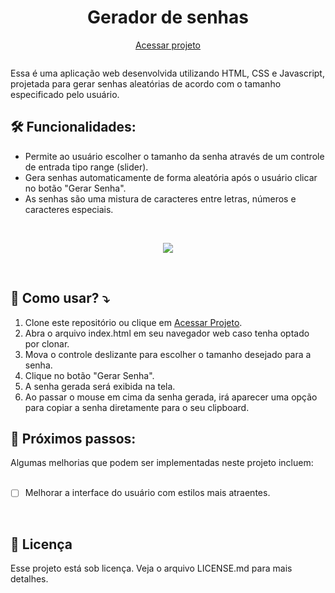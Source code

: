 <h1 align="center">Gerador de senhas</h1>
<p align="center"><a href="https://euclaudiofilho.github.io/gerador-de-senhas/" target="_blank">Acessar projeto</a></p>
<p align="center">
  <img src="https://img.shields.io/github/languages/count/euClaudioFilho/gerador-de-senhas?style=for-the-badge" alt="">
</p>

<p>Essa é uma aplicação web desenvolvida utilizando HTML, CSS e Javascript, projetada para gerar senhas aleatórias de acordo com o tamanho especificado pelo usuário.</p>

<h2>🛠 Funcionalidades:</h2>
<ul>
  <li>Permite ao usuário escolher o tamanho da senha através de um controle de entrada tipo range (slider). </li>
  <li>Gera senhas automaticamente de forma aleatória após o usuário clicar no botão "Gerar Senha".</li>
  <li>As senhas são uma mistura de caracteres entre letras, números e caracteres especiais.</li>
</ul>
<br>
<p align="center">
  <img src="https://media.discordapp.net/attachments/747418263935516734/1228057698264678490/image.png?ex=662aa8db&is=661833db&hm=f5dec9ab7d875c9949f06e0afff8b7f15422b70c7c680d6c8b72ed3e0d285cfe&=&format=webp&quality=lossless&width=720&height=400">
</p>
<br>
<h2>🤖 Como usar? ⤵</h2>
<ol>
  <li>Clone este repositório ou clique em <a href="https://euclaudiofilho.github.io/gerador-de-senhas/">Acessar Projeto</a>.</li>
  <li>Abra o arquivo index.html em seu navegador web caso tenha optado por clonar.</li>
  <li>Mova o controle deslizante para escolher o tamanho desejado para a senha.</li>
  <li>Clique no botão "Gerar Senha".</li>
  <li>A senha gerada será exibida na tela.</li>
  <li>Ao passar o mouse em cima da senha gerada, irá aparecer uma opção para copiar a senha diretamente para o seu clipboard.</li>
</ol>

<h2>🦶 Próximos passos:</h2>
Algumas melhorias que podem ser implementadas neste projeto incluem: <br><br>

- [ ] Melhorar a interface do usuário com estilos mais atraentes.

<br>
<h2>📝 Licença</h2>
Esse projeto está sob licença. Veja o arquivo LICENSE.md para mais detalhes.
